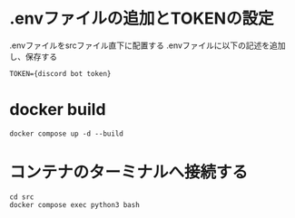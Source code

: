# .envファイルの追加とTOKENの設定

.envファイルをsrcファイル直下に配置する
.envファイルに以下の記述を追加し、保存する

```
TOKEN={discord bot token}
```

# docker build

```
docker compose up -d --build
```

# コンテナのターミナルへ接続する

```
cd src
docker compose exec python3 bash
```
